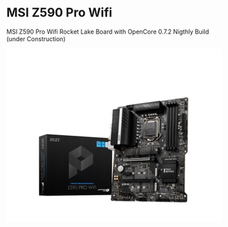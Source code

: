 # MSI Z590 Pro Wifi
MSI Z590 Pro Wifi Rocket Lake Board with OpenCore 0.7.2 Nigthly Build (under Construction)



<img src="/Pictures/MSIZ590ProWifi.png" alt="My cool Hack"/>
